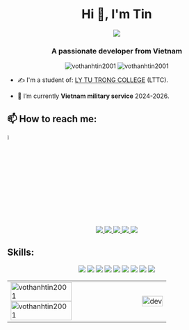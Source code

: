 <h1 align="center">Hi 👋, I'm Tin</h1>
<p align="center"><img src="https://img.icons8.com/color/48/000000/vietnam-circular.png"/></p>
<h3 align="center">A passionate developer from Vietnam </h3>
<p align="center"> <img src="https://komarev.com/ghpvc/?username=vothanhtin2001" alt="vothanhtin2001" /> <img src="https://badges.pufler.dev/repos/VoThanhTin2001" alt="vothanhtin2001" /> </p>

- ✍ I'm a student of: [LY TU TRONG COLLEGE](https://www.lttc.edu.vn/) (LTTC).

- 🌱 I’m currently **Vietnam military service** 2024-2026.


## 📫 How to reach me:
<td>
      <p align="left">
        <a href="https://www.messenger.com/t/100024163622231" alt="Messenger">   
        <img src="https://media.giphy.com/media/fy8mDHil1yK1l0KmMN/giphy.gif" alt="textme" width="5%"/>
        </a>
      </p>
    </td>
    
<p align="center">
  <a href="https://www.linkedin.com/in/tin-vo-thanh-3373a2200" target="_blank">
    <img src="https://img.icons8.com/fluent/48/000000/linkedin.png"/>
  </a>
  <a href="https://www.facebook.com/real.vothanhtin" alt="Facebook">
    <img src="https://img.icons8.com/fluent/48/000000/facebook-new.png" target="_blank" />
  </a> 
  <a href="https://github.com/VoThanhTin2001" alt="Github">
    <img src="https://img.icons8.com/fluent/48/000000/github.png"/>
  </a> 
  <a href="https://www.youtube.com/channel/UCvWt_lJjeiWGBXL2i1eCbSw" alt="Youtube channel" target="_blank" >
    <img src="https://img.icons8.com/fluent/48/000000/youtube-play.png"/>
  </a>
  <a href="mailto:vothanhtin101001@gmail.com" alt="Email">
    <img src="https://img.icons8.com/fluent/48/000000/mailing.png"/>
  </a>
</p>

## Skills:
<p align="center" >
  <img src="https://img.icons8.com/color/48/000000/microsoft-sql-server.png"/>
  <img src="https://img.icons8.com/color/48/000000/mysql-logo.png"/>
  <img src="https://img.icons8.com/color/48/000000/git.png"/>
  <img src="https://img.icons8.com/color/48/000000/github-2.png"/>
  <img src="https://img.icons8.com/color/48/000000/visual-studio-code-2019.png"/>
  <img src="https://img.icons8.com/fluency/48/000000/visual-studio.png"/>
  <img src="https://img.icons8.com/color/48/000000/ubuntu--v1.png"/>
  <img src="https://img.icons8.com/color/48/000000/windows-11.png"/>
  <img src="https://img.icons8.com/external-flat-juicy-fish/48/000000/external-dev-coding-and-development-flat-flat-juicy-fish.png"/>
</p>

<table style="width:200%; height:200%">
  <tr>
    <td>
      <img src="https://github-readme-stats.vercel.app/api/top-langs/?username=vothanhtin2001&bg_color=FFFFFF00&text_color=179fa3&layout=compact&hide=CSS&langs_count=10&custom_title=Most%20Used%20Languages" alt="vothanhtin2001" width="70%"/>
      <img src="https://github-readme-stats.vercel.app/api?username=vothanhtin2001&bg_color=FFFFFF00&text_color=179fa3&show_icons=true&count_private=true&include_all_commits=true&custom_title=GitHub%20Stats" alt="vothanhtin2001" width="70%"/>
    </td>
    <td>
      <p align="right"> 
        <img src="https://media3.giphy.com/media/1Be4g2yeiJ1QfqaKvz/giphy.gif" alt="dev" width="100%" height="100%" />
  </tr>
</table>
